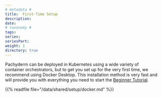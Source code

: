```yaml
---
# metadata # 
title:  First-Time Setup
description: 
date: 
# taxonomy #
tags: 
series:
seriesPart:
weight: 1
directory: true
---
```


Pachyderm can be deployed in Kubernetes using a wide variety of container orchestrators, but to get you set up for the very first time, we recommend using Docker Desktop. This installation method is very fast and will provide you with everything you need to start the [Beginner Tutorial](../beginner-tutorial). 

{{% readfile file="/data/shared/setup/docker.md" %}}